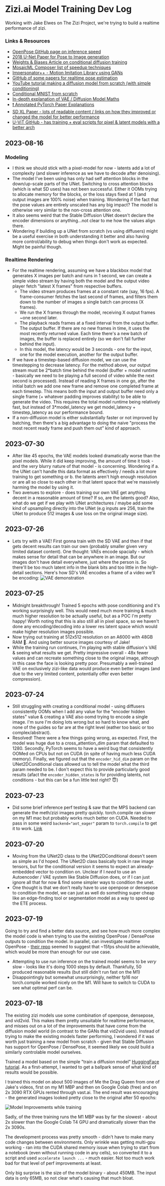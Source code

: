 # Zizi.ai Model Training Dev Log

Working with Jake Elwes on The Zizi Project, we're trying to build a realtime performance of zizi.

### Links & Resources

- [OpenPose GitHub page on inference speed](https://github.com/CMU-Perceptual-Computing-Lab/openpose/blob/master/doc/06_maximizing_openpose_speed.md)
- [2018 U-Net Paper for Pose to Image generation](https://compvis.github.io/vunet/)
- [Weights & Biases Article on conditional diffusion training](https://wandb.ai/capecape/train_sd/reports/)
- [MosaicML Composer list of speedup techniques](https://github.com/mosaicml/composer)
- [Impersonator++ - Motion Imitation Library using GANs](https://svip-lab.github.io/project/impersonator.html)
- [GitHub of some papers for realtime pose estimation](https://github.com/cbsudux/awesome-human-pose-estimation#real-time-pose-estimation)
- [YouTube tutorial making a diffusion model from scratch (with simple conditioning)](https://www.youtube.com/watch?v=TBCRlnwJtZU)
- [Conditional MNIST from scratch](https://github.com/TeaPearce/Conditional_Diffusion_MNIST)
- [In-depth explanation of VAE / Diffusion Model Maths](https://towardsdatascience.com/generating-images-using-vaes-gans-and-diffusion-models-48963ddeb2b2)
- [❗️ Annotated PyTorch Paper Explanations](https://nn.labml.ai/)
- [SD XL Paper - lots of readable content / links on how they improved or changed the model for better performance](https://github.com/Stability-AI/generative-models/blob/main/assets/sdxl_report.pdf)
- [U-ViT GitHub - has training + eval scripts for pixel & latent models with a better arch](https://github.com/baofff/U-ViT)

## 2023-08-16

### Modeling

- I think we should stick with a pixel-model for now - latents add a lot of complexity (and slower inference as we have to decode after denoising).
- The model I've been using has only had self attention blocks in the down/up-scale parts of the UNet. Switching to cross attention blocks (which is what SD uses) has not been successful. Either it OOMs trying to allocate memory for the blocks, or the loss stays fixed at 1 (and output images are 100% noise) when training. Wondering if the fact that the pose values are entirely unscaled has any big impact? The model is otherwise very similar to the non-cross attention one.
- It also seems weird that the Stable Diffusion UNet doesn't declare the encoder dimensions or anything...not clear to me how the values align there.
- Wondering if building up a UNet from scratch (vs using diffusers) might be a useful exercise in both understanding it better and also having more control/ability to debug when things don't work as expected. Might be painful though.

### Realtime Rendering

- For the realtime rendering, assuming we have a blackbox model that generates X images per batch and runs in 1 second, we can create a simple video stream by having both the model and the output video player fetch "latest X frames" from respective buffers.
  - The video stream produces frames at a constant rate (say, 16 fps). A frame-consumer fetches the last second of frames, and filters them down to the number of images a single batch can process (X frames).
  - We run the X frames through the model, receiving X output frames ~one second later.
  - The playback reads frames at a fixed interval from the output buffer. The output buffer. If there are no new frames in time, it uses the most recently returned value. Each time there's a new batch of images, the buffer is replaced entirely (so we don't fall further behind the input).
  - In this model, the latency would be 3 seconds - one for the input, one for the model execution, another for the output buffer.
- If we have a timestep-based diffusion model, we can use the timestepping to decrease latency. For the method above, our output stream must be 2\*batch time behind the model (buffer + model runtime - basically we need to be playing a full second of video while the next second is processed). Instead of reading X frames in one go, after the initial batch we add one new frame and remove one completed frame at each timestep. This means both the input and output buffer need only a single frame (+ whatever padding improves stability) to be able to generate the video. This requires the total model runtime being relatively fast, but instead of 3\*model_latency we get model_latency + timestep_latency as our performance bound.
- If a non-diffusion model is either substantially faster or not improved by batching, then there's a big advantage to doing the naive "process the most recent ready frame and push them out" kind of approach.

## 2023-07-30

- After like 45 epochs, the VAE models looked dramatically worse than the pixel models. While it did keep improving, the amount of time it took - and the _very_ blurry nature of that model - is concerning. Wondering if a. the UNet can't handle this data format as effectively / needs a lot more training to get something or b. the latents aren't high enough resolution or are all so close to each other in that latent space that we're massively harming the model by using it.
- Two avenues to explore - does training our own VAE get anything decent in a reasonable amount of time? If so, are the latents good? Also, what do we get if we play with UNet architectures / maybe add some kind of upsampling directly into the UNet (e.g inputs are 256, train the UNet to produce 512 images & use loss on the original image size).

## 2023-07-26

- Lets try with a VAE! First gonna train with the SD VAE and then if that gets decent results can train our own (probably smaller given very limited dataset content). One thought: VAEs encode spacially - which makes sense for detail that can be anywhere in an image. But our images don't have detail everywhere, just where the person is. So there'll be too much latent info in the blank bits and too little in the high-detail sections. Here's how SD's VAE encodes a frame of a video we'll be encoding:
  ![VAE demonstration](/docs/assets/images/zizi/vae.png)

## 2023-07-25

- Midnight breakthrough! Trained 5 epochs with pose conditioning and it's working surprisingly well. This would need much more training & much much higher resolution to be actually useful, but as a POC I'm pretty happy! Worth noting that this is also still all in pixel space, so we haven't done any encoding/decoding into a lower res latent space which would make higher resolution images possible.
- Now trying out training at 512x512 resolution on an A6000 with 48GB RAM 🤑. And using better source images courtesy of Jake!
- While the training run continues, I'm playing with stable diffusion's VAE & seeing what results we get. Pretty impressive overall - 48x fewer values and can recreate something close to the original image, although in this case the face is looking pretty poor. Presumably a well-trained VAE on exclusively zizi-like data would produce even better images (and due to the very limited content, potentially offer even better compression).

## 2023-07-24

- Still struggling with creating a conditional model - using diffusers consistently OOMs when I add any value for the "encoder hidden states" value & creating a VAE also oomd trying to encode a single image. I'm sure I'm doing lots wrong but so hard to know what, and none of the guides so far are at the right level (eather too basic or too complex/abstract).
- Resolved! There were a few things going wrong, as expected. First, the model was huge due to a cross_attention_dim param that defaulted to 1280. Secondly, PyTorch seems to have a weird bug that consistently OOMed on CPUs but not on CUDA (in spite of having much less CUDA memory). Finally, we figured out that the `encoder_hid_dim` param on the UNet2DConditional class allowed us to tell the model what the third param needed to be. I don't expect this to provide particularly good results (afact the `encoder_hidden_states` is for providing latents, not conditions - but this can be a fun little test right? 😇)

## 2023-07-23

- Did some brief inference perf testing & saw that the MPS backend can generate the meth/zizi images pretty quickly. torch.compile ran slower on my M1 mac but probably works much better on CUDA. Needed to pass in some weird `backend="aot_eager"` param to `torch.compile` to get it to work. [Link](https://github.com/pytorch/pytorch/pull/96980/files)

## 2023-07-20

- Moving from the UNet2D class to the UNet2DConditional doesn't seem as simple as I'd hoped. The UNet2D class basically took in raw image tensors, but for the conditional version it seems to expect an already-embedded vector to condition on. Unclear if I _need_ to use an Autoencoder / VAE system like Stable Diffusion does, or if I can just ignore all that for now & find some simpler ways to condition the unet.
- One thought is that we don't really have to use openpose or densepose to condition the model, we can just as well do something super cheap like an edge-finding tool or segmentation model as a way to speed up the ETE process.

## 2023-07-19

Going to try and find a better data source, and see how much more complex the model code is when trying to use the existing OpenPose / DensePose outputs to condition the model. In parallel, can investigate realtime OpenPose - [their repo](https://github.com/CMU-Perceptual-Computing-Lab/openpose/blob/master/doc/06_maximizing_openpose_speed.md) seemed to suggest that ~15fps should be achievable, which would be more than enough for our use case.

- Attempting to use run inference on the trained model seems to be _very_ slow - looks like it's doing 1000 steps by default. Thankfully, 50 produced reasonable results (but still didn't run fast on the M1)
- Disappointingly but somewhat unsurprisingly, neither fp16 nor torch.compile worked nicely on the M1. Will have to switch to CUDA to see what optimal perf can be.

## 2023-07-18

The existing zizi models use some combination of openpose, densepose, and vid2vid. This makes them pretty unsuitable for realtime performance, and misses out on a lot of the improvements that have come from the diffusion model world (in contrast to the GANs that vid2vid uses). Instead of trying to make the existing models faster performing, I wondered if it was worth just training a new model from scratch - given that Stable Diffusion has support for OpenPose / DensePose, it seemed likely we could build a similarly controlable model ourselves.

Trained a model based on the simple "train a diffusion model" [HuggingFace tutorial](https://huggingface.co/docs/diffusers/v0.18.2/en/tutorials/basic_training). As a first-attempt, I wanted to get a ballpark sense of what kind of results would be possible.

I trained this model on about 500 images of Me the Drag Queen from one of Jake's videos, first on my M1 MBP and then on Google Colab (free) and on 2x 3090 RTX GPUs rented through vast.ai. The end result was encouraging - the generated images looked pretty close to the original after 50 epochs:

![Model Improvements while training](/docs/assets/images/zizi/first-training.gif)

Sadly, of the three training runs the M1 MBP was by far the slowest - about 2x slower than the Google Colab T4 GPU and dramatically slower than the 2x 3090s.

The development process was pretty smooth - didn't have to make many code changes between environments. Only wrinkle was getting multi-gpu working - ran into the CUDA shared memory issue when trying to start from a notebook (even without running code in any cells), so converted it to a script and used `accelerate launch ...` - much easier. Not too much work bad for that level of perf improvements at least.

Only big surprise is the size of the model binary - about 450MB. The input data is only 65MB, so not clear what's causing that much bloat.
